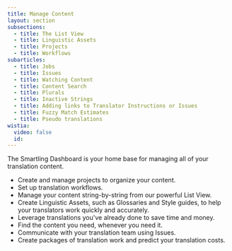 ```yaml
---
title: Manage Content
layout: section
subsections:
  - title: The List View
  - title: Linguistic Assets
  - title: Projects
  - title: Workflows
subarticles:
  - title: Jobs
  - title: Issues
  - title: Watching Content
  - title: Content Search
  - title: Plurals
  - title: Inactive Strings
  - title: Adding links to Translator Instructions or Issues
  - title: Fuzzy Match Estimates
  - title: Pseudo translations
wistia:
  video: false
  id:
---
```



The Smartling Dashboard is your home base for managing all of your translation content.

* Create and manage projects to organize your content.
* Set up translation workflows.
* Manage your content string-by-string from our powerful List View.
* Create Linguistic Assets, such as Glossaries and Style guides, to help your translators work quickly and accurately.
* Leverage translations you've already done to save time and money.
* Find the content you need, whenever you need it.
* Communicate with your translation team using Issues.
* Create packages of translation work and predict your translation costs.